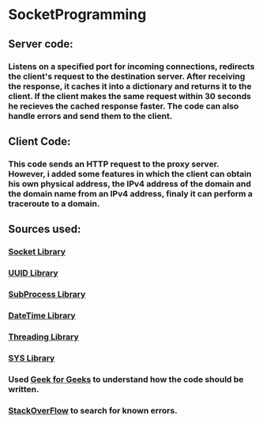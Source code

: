 # SocketProgramming

## Server code:

  ### Listens on a specified port for incoming connections, redirects the client's request to the destination server. After receiving the response, it caches it into a dictionary and returns it to the client. If the client makes the same request within 30 seconds he recieves the cached response faster. The code can also handle errors and send them to the client. 

## Client Code:
  
  ### This code sends an HTTP request to the proxy server. However, i added some features in which the client can obtain his own physical address, the IPv4 address of the domain and the domain name from an IPv4 address, finaly it can perform a traceroute to a domain.

## Sources used:

### [Socket Library](https://docs.python.org/3/library/socket.html)
### [UUID Library](https://docs.python.org/3/library/uuid.html)
### [SubProcess Library](https://docs.python.org/3/library/subprocess.html)
### [DateTime Library](https://docs.python.org/3/library/datetime.html)
### [Threading Library](https://docs.python.org/3/library/threading.html)
### [SYS Library](https://docs.python.org/3/library/sys.html) 
### Used [Geek for Geeks](https://www.geeksforgeeks.org/creating-a-proxy-webserver-in-python-set-1/) to understand how the code should be written.
### [StackOverFlow](https://stackoverflow.com/questions/73522096/why-is-the-proxy-not-working-when-sending-requests) to search for known errors.
